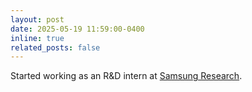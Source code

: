 ```yaml
---
layout: post
date: 2025-05-19 11:59:00-0400
inline: true
related_posts: false
---
```


Started working as an R&D intern at <a href = 'https://research.samsung.com/sri-b'>Samsung Research</a>.